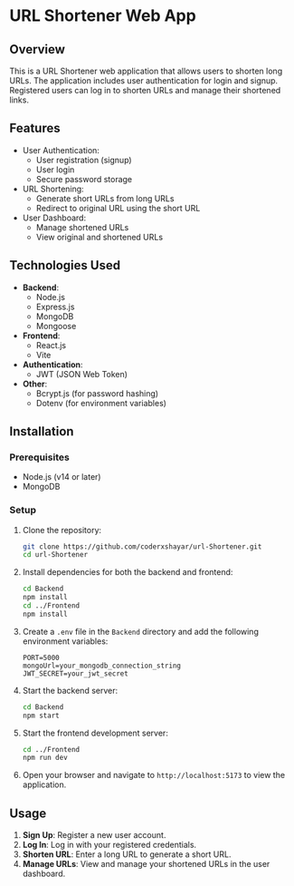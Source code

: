 # URL Shortener Web App

## Overview

This is a URL Shortener web application that allows users to shorten long URLs. The application includes user authentication for login and signup. Registered users can log in to shorten URLs and manage their shortened links.

## Features

- User Authentication:
  - User registration (signup)
  - User login
  - Secure password storage
- URL Shortening:
  - Generate short URLs from long URLs
  - Redirect to original URL using the short URL
- User Dashboard:
  - Manage shortened URLs
  - View original and shortened URLs

## Technologies Used

- **Backend**:
  - Node.js
  - Express.js
  - MongoDB
  - Mongoose
- **Frontend**:
  - React.js
  - Vite
- **Authentication**:
  - JWT (JSON Web Token)
- **Other**:
  - Bcrypt.js (for password hashing)
  - Dotenv (for environment variables)

## Installation

### Prerequisites

- Node.js (v14 or later)
- MongoDB

### Setup

1. Clone the repository:

    ```sh
    git clone https://github.com/coderxshayar/url-Shortener.git
    cd url-Shortener
    ```

2. Install dependencies for both the backend and frontend:

    ```sh
    cd Backend
    npm install
    cd ../Frontend
    npm install
    ```

3. Create a `.env` file in the `Backend` directory and add the following environment variables:

    ```env
    PORT=5000
    mongoUrl=your_mongodb_connection_string
    JWT_SECRET=your_jwt_secret
    ```

4. Start the backend server:

    ```sh
    cd Backend
    npm start
    ```

5. Start the frontend development server:

    ```sh
    cd ../Frontend
    npm run dev
    ```

6. Open your browser and navigate to `http://localhost:5173` to view the application.

## Usage

1. **Sign Up**: Register a new user account.
2. **Log In**: Log in with your registered credentials.
3. **Shorten URL**: Enter a long URL to generate a short URL.
4. **Manage URLs**: View and manage your shortened URLs in the user dashboard.



